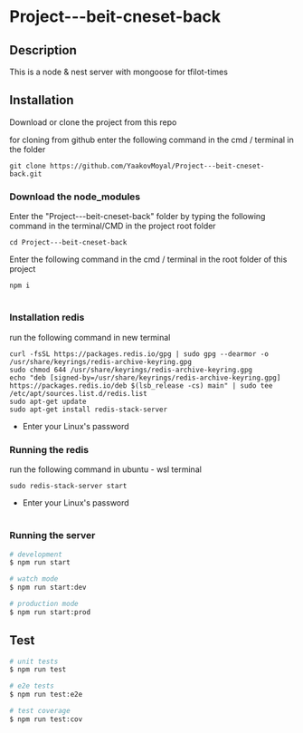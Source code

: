 # Project---beit-cneset-back

## Description

This is a node & nest server with mongoose
for tfilot-times

## Installation

Download or clone the project from this repo

for cloning from github enter the following command in the cmd / terminal in the folder

```
git clone https://github.com/YaakovMoyal/Project---beit-cneset-back.git
```

### Download the node_modules

Enter the "Project---beit-cneset-back" folder by typing the following command in the terminal/CMD in the project root folder

```
cd Project---beit-cneset-back
```

Enter the following command in the cmd / terminal in the root folder of this project

```
npm i
```

#

#

### Installation redis

run the following command in new terminal

```
curl -fsSL https://packages.redis.io/gpg | sudo gpg --dearmor -o /usr/share/keyrings/redis-archive-keyring.gpg
sudo chmod 644 /usr/share/keyrings/redis-archive-keyring.gpg
echo "deb [signed-by=/usr/share/keyrings/redis-archive-keyring.gpg] https://packages.redis.io/deb $(lsb_release -cs) main" | sudo tee /etc/apt/sources.list.d/redis.list
sudo apt-get update
sudo apt-get install redis-stack-server
```

- Enter your Linux's password

### Running the redis

run the following command in ubuntu - wsl terminal

```
sudo redis-stack-server start
```

- Enter your Linux's password

#

#

### Running the server

```bash
# development
$ npm run start

# watch mode
$ npm run start:dev

# production mode
$ npm run start:prod
```

## Test

```bash
# unit tests
$ npm run test

# e2e tests
$ npm run test:e2e

# test coverage
$ npm run test:cov
```
